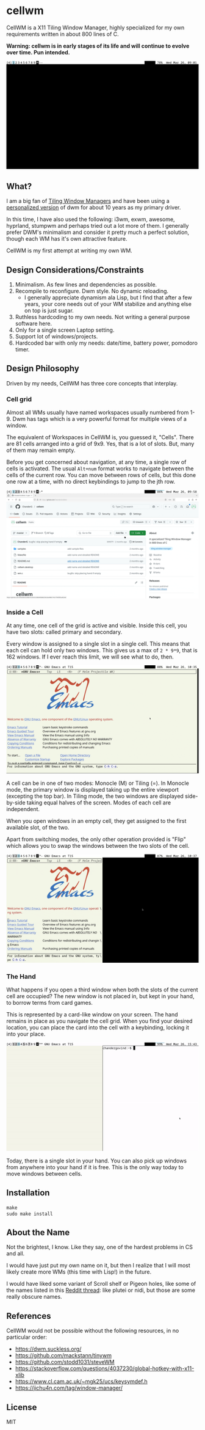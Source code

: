 # cellwm

CellWM is a X11 Tiling Window Manager, highly specialized for my own requirements written in about 800 lines of C.

**Warning: cellwm is in early stages of its life and will continue to evolve over time. Pun intended.**

![Initial view](./imgs/01_open.png)

## What?

I am a big fan of [Tiling Window Managers](https://en.wikipedia.org/wiki/Tiling_window_manager) and have been using a [personalized version](https://github.com/ChanderG/my-dwm) of dwm for about 10 years as my primary driver.

In this time, I have also used the following: i3wm, exwm, awesome, hyprland, stumpwm and perhaps tried out a lot more of them. I generally prefer DWM's minimalism and consider it pretty much a perfect solution, though each WM has it's own attractive feature.

CellWM is my first attempt at writing my own WM.

## Design Considerations/Constraints

1. Minimalism. As few lines and dependencies as possible.
2. Recompile to reconfigure. Dwm style. No dynamic reloading.
   + I generally appreciate dynamism ala Lisp, but I find that after a few years, your core needs out of your WM stabilize and anything else on top is just sugar.
3. Ruthless hardcoding to my own needs. Not writing a general purpose software here.
4. Only for a single screen Laptop setting.
5. Support lot of windows/projects.
6. Hardcoded bar with only my needs: date/time, battery power, pomodoro timer.

## Design Philosophy

Driven by my needs, CellWM has three core concepts that interplay.

### Cell grid

Almost all WMs usually have named workspaces usually numbered from 1-9. Dwm has tags which is a very powerful format for multiple views of a window. 

The equivalent of Workspaces in CellWM is, you guessed it, "Cells". There are 81 cells arranged into a grid of 9x9. Yes, that is a lot of slots. But, many of them may remain empty.

Before you get concerned about navigation, at any time, a single row of cells is activated. The usual `Alt+num` format works to navigate between the cells of the current row. You can move between rows of cells, but this done one row at a time, with no direct keybindings to jump to the jth row.

![Cells](./imgs/02_normal.gif)

### Inside a Cell

At any time, one cell of the grid is active and visible. Inside this cell, you have two slots: called primary and secondary.

Every window is assigned to a single slot in a single cell. This means that each cell can hold only two windows. This gives us a max of `2 * 9*9`, that is 162 windows. If I ever reach this limit, we will see what to do, then.

![Modes](./imgs/03_modes.gif)

A cell can be in one of two modes: Monocle (M) or Tiling (=). In Monocle mode, the primary window is displayed taking up the entire viewport (excepting the top bar). In Tiling mode, the two windows are displayed side-by-side taking equal halves of the screen. Modes of each cell are independent.

When you open windows in an empty cell, they get assigned to the first available slot, of the two.

Apart from switching modes, the only other operation provided is "Flip" which allows you to swap the windows between the two slots of the cell.

![Both](./imgs/04_both.gif)

### The Hand

What happens if you open a third window when both the slots of the current cell are occupied? The new window is not placed in, but kept in your hand, to borrow terms from card games.

This is represented by a card-like window on your screen. The hand remains in place as you navigate the cell grid. When you find your desired location, you can place the card into the cell with a keybinding, locking it into your place.

![Hand](./imgs/05_hand.gif)

Today, there is a single slot in your hand. You can also pick up windows from anywhere into your hand if it is free. This is the only way today to move windows between cells.
 
## Installation

```
make
sudo make install
```

## About the Name

Not the brightest, I know. Like they say, one of the hardest problems in CS and all.

I would have just put my own name on it, but then I realize that I will most likely create more WMs (this time with Lisp!) in the future.

I would have liked some variant of Scroll shelf or Pigeon holes, like some of the names listed in this [Reddit thread](https://www.reddit.com/r/AskHistorians/comments/1dngya1/are_these_depictions_of_ancient_greek_and_roman/): like plutei or nidi, but those are some really obscure names.

## References

CellWM would not be possible without the following resources, in no particular order:

- https://dwm.suckless.org/
- https://github.com/mackstann/tinywm
- https://github.com/stodd1031/steveWM
- https://stackoverflow.com/questions/4037230/global-hotkey-with-x11-xlib
- https://www.cl.cam.ac.uk/~mgk25/ucs/keysymdef.h
- https://jichu4n.com/tag/window-manager/

## License 

MIT
